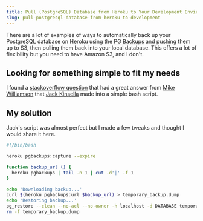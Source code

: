 ```yaml
---
title: Pull (PostgreSQL) Database from Heroku to Your Development Environment
slug: pull-postgresql-database-from-heroku-to-development
---
```


There are a lot of examples of ways to automatically back up your PostgreSQL database on Heroku using the [PG Backups](http://addons.heroku.com/pgbackups "A PostgreSQL backup addon") and pushing them up to S3, then pulling them back into your local database. This offers a lot of flexibility but you need to have Amazon S3, and I don't.

## Looking for something simple to fit my needs

I found a [stackoverflow question](http://stackoverflow.com/questions/5649868/is-there-a-faster-way-to-pull-production-data-from-heroku-than-taps/5675869#5675869) that had a great answer from [Mike Williamson](http://stackoverflow.com/users/130006/mike-williamson) that [Jack Kinsella](http://stackoverflow.com/users/286286/jack-kinsella) made into a simple bash script.

## My solution

Jack's script was almost perfect but I made a few tweaks and thought I would share it here.

``` sh
#!/bin/bash

heroku pgbackups:capture --expire

function backup_url () {
  heroku pgbackups | tail -n 1 | cut -d'|' -f 1
}

echo 'Downloading backup...'
curl $(heroku pgbackups:url $backup_url) > temporary_backup.dump
echo 'Restoring backup...'
pg_restore --clean --no-acl --no-owner -h localhost -d DATABASE temporary_backup.dump
rm -f temporary_backup.dump
```
